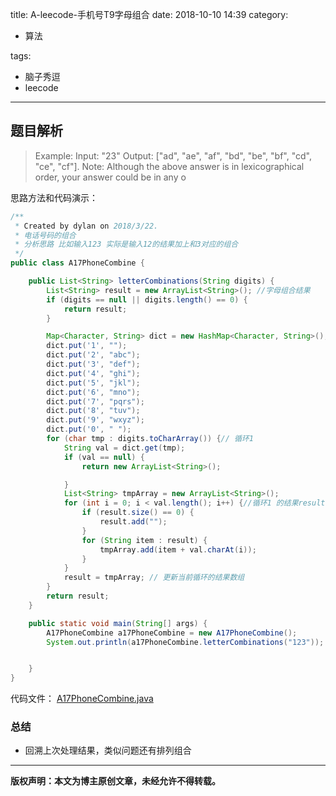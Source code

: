 title: A-leecode-手机号T9字母组合
date: 2018-10-10 14:39
category:

- 算法

tags:

- 脑子秀逗
- leecode

------

## 题目解析
>Example:
>Input: "23"
>Output: ["ad", "ae", "af", "bd", "be", "bf", "cd", "ce", "cf"].
>Note: Although the above answer is in lexicographical order, your answer could be in any o
<!-- more -->


思路方法和代码演示：
```java
/**
 * Created by dylan on 2018/3/22.
 * 电话号码的组合
 * 分析思路 比如输入123 实际是输入12的结果加上和3对应的组合
 */
public class A17PhoneCombine {

    public List<String> letterCombinations(String digits) {
        List<String> result = new ArrayList<String>(); //字母组合结果
        if (digits == null || digits.length() == 0) {
            return result;
        }

        Map<Character, String> dict = new HashMap<Character, String>(); // 初始化拨号T9键盘字典
        dict.put('1', "");
        dict.put('2', "abc");
        dict.put('3', "def");
        dict.put('4', "ghi");
        dict.put('5', "jkl");
        dict.put('6', "mno");
        dict.put('7', "pqrs");
        dict.put('8', "tuv");
        dict.put('9', "wxyz");
        dict.put('0', " ");
        for (char tmp : digits.toCharArray()) {// 循环1
            String val = dict.get(tmp);
            if (val == null) {
                return new ArrayList<String>();

            }
            List<String> tmpArray = new ArrayList<String>();
            for (int i = 0; i < val.length(); i++) {//循环1 的结果result 和 当前tmp数字对应字母组合的处理逻辑
                if (result.size() == 0) {
                    result.add("");
                }
                for (String item : result) {
                    tmpArray.add(item + val.charAt(i));
                }
            }
            result = tmpArray; // 更新当前循环的结果数组
        }
        return result;
    }

    public static void main(String[] args) {
        A17PhoneCombine a17PhoneCombine = new A17PhoneCombine();
        System.out.println(a17PhoneCombine.letterCombinations("123"));


    }
}

```

代码文件：
[A17PhoneCombine.java](https://github.com/yangl326-Dylan/apus/blob/master/src/main/java/com/dylan326/apus/A17PhoneCombine.java)

### 总结

- 回溯上次处理结果，类似问题还有排列组合

------

**版权声明：本文为博主原创文章，未经允许不得转载。**
